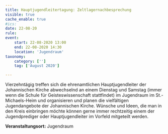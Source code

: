 ```yaml
---
title: Hauptjugendleitertagung: Zeltlagernachbesprechung
visible: true
cache_enable: true
#ics: 
date: 22-08-20
rule: 
event:
	start: 22-08-2020 13:00
	end: 22-08-2020 14:30
	location: 'Jugendraum'
taxonomy:
	category: ['']
	tag: ['August 2020']

---
```

Vierzehntägig treffen sich die ehrenamtlichen Hauptjugendleiter der Johannischen Kirche abwechselnd an einem Dienstag und Samstag (immer wenn die Schule für Geisteswissenschaft stattfindet) im Jugendraum im St.-Michaels-Heim und organisieren und planen die vielfältigen Jugendangebote der Johannischen Kirche. Wünsche und Ideen, die man in den Kreis einbringen möchte können gerne immer rechtzeitig einem der Jugendprediger oder Hauptjugendleiter im Vorfeld mitgeteilt werden.


**Veranstaltungsort:** Jugendraum

